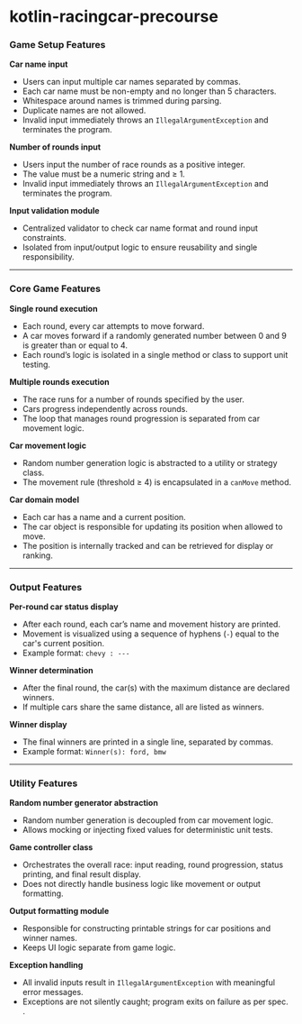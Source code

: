 # kotlin-racingcar-precourse

### Game Setup Features

**Car name input**

- Users can input multiple car names separated by commas.
- Each car name must be non-empty and no longer than 5 characters.
- Whitespace around names is trimmed during parsing.
- Duplicate names are not allowed.
- Invalid input immediately throws an `IllegalArgumentException` and terminates the program.

**Number of rounds input**

- Users input the number of race rounds as a positive integer.
- The value must be a numeric string and ≥ 1.
- Invalid input immediately throws an `IllegalArgumentException` and terminates the program.

**Input validation module**

- Centralized validator to check car name format and round input constraints.
- Isolated from input/output logic to ensure reusability and single responsibility.

---

### Core Game Features

**Single round execution**

- Each round, every car attempts to move forward.
- A car moves forward if a randomly generated number between 0 and 9 is greater than or equal to 4.
- Each round’s logic is isolated in a single method or class to support unit testing.

**Multiple rounds execution**

- The race runs for a number of rounds specified by the user.
- Cars progress independently across rounds.
- The loop that manages round progression is separated from car movement logic.

**Car movement logic**

- Random number generation logic is abstracted to a utility or strategy class.
- The movement rule (threshold ≥ 4) is encapsulated in a `canMove` method.

**Car domain model**

- Each car has a name and a current position.
- The car object is responsible for updating its position when allowed to move.
- The position is internally tracked and can be retrieved for display or ranking.

---

### Output Features

**Per-round car status display**

- After each round, each car’s name and movement history are printed.
- Movement is visualized using a sequence of hyphens (`-`) equal to the car's current position.
- Example format: `chevy : ---`

**Winner determination**

- After the final round, the car(s) with the maximum distance are declared winners.
- If multiple cars share the same distance, all are listed as winners.

**Winner display**

- The final winners are printed in a single line, separated by commas.
- Example format: `Winner(s): ford, bmw`

---

### Utility Features

**Random number generator abstraction**

- Random number generation is decoupled from car movement logic.
- Allows mocking or injecting fixed values for deterministic unit tests.

**Game controller class**

- Orchestrates the overall race: input reading, round progression, status printing, and final result display.
- Does not directly handle business logic like movement or output formatting.

**Output formatting module**

- Responsible for constructing printable strings for car positions and winner names.
- Keeps UI logic separate from game logic.

**Exception handling**

- All invalid inputs result in `IllegalArgumentException` with meaningful error messages.
- Exceptions are not silently caught; program exits on failure as per spec.
.